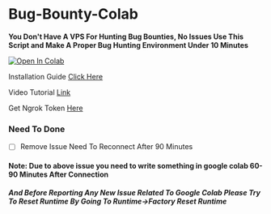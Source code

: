 # Bug-Bounty-Colab

**You Don't Have A VPS For Hunting Bug Bounties, No Issues Use This Script and Make A Proper Bug Hunting Environment Under 10 Minutes**
<br>

[![Open In Colab](https://colab.research.google.com/assets/colab-badge.svg)](https://colab.research.google.com/github/hackingguy/Bug-Hunting-Colab/)

Installation Guide [Click Here](https://medium.com/@akashchhabra710/bug-hunting-colab-41a8acb1d04)

Video Tutorial [Link](https://www.youtube.com/watch?v=4MIfThgA1Ls)

Get Ngrok Token [Here](https://ngrok.com/)

### Need To Done

- [ ] Remove Issue Need To Reconnect After 90 Minutes

#### Note: Due to above issue you need to write something in google colab 60-90 Minutes After Connection
##### And Before Reporting Any New Issue Related To Google Colab Please Try To Reset Runtime By Going To Runtime->Factory Reset Runtime
